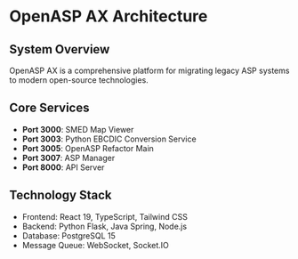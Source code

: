 # OpenASP AX Architecture

## System Overview
OpenASP AX is a comprehensive platform for migrating legacy ASP systems to modern open-source technologies.

## Core Services
- **Port 3000**: SMED Map Viewer
- **Port 3003**: Python EBCDIC Conversion Service
- **Port 3005**: OpenASP Refactor Main
- **Port 3007**: ASP Manager
- **Port 8000**: API Server

## Technology Stack
- Frontend: React 19, TypeScript, Tailwind CSS
- Backend: Python Flask, Java Spring, Node.js
- Database: PostgreSQL 15
- Message Queue: WebSocket, Socket.IO
